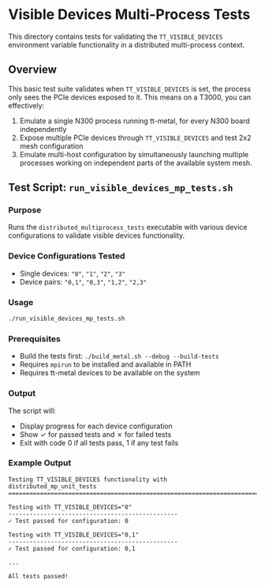 # Visible Devices Multi-Process Tests

This directory contains tests for validating the `TT_VISIBLE_DEVICES` environment variable functionality in a distributed multi-process context.

## Overview

This basic test suite validates when `TT_VISIBLE_DEVICES` is set, the process only sees the PCIe devices exposed to it.
This means on a T3000, you can effectively:
1) Emulate a single N300 process running tt-metal, for every N300 board independently
2) Expose multiple PCIe devices through `TT_VISIBLE_DEVICES` and test 2x2 mesh configuration
3) Emulate multi-host configuration by simultaneously launching multiple processes working on independent parts of the available system mesh.

## Test Script: `run_visible_devices_mp_tests.sh`

### Purpose
Runs the `distributed_multiprocess_tests` executable with various device configurations to validate visible devices functionality.

### Device Configurations Tested
- Single devices: `"0"`, `"1"`, `"2"`, `"3"`
- Device pairs: `"0,1"`, `"0,3"`, `"1,2"`, `"2,3"`

### Usage
```bash
./run_visible_devices_mp_tests.sh
```

### Prerequisites
- Build the tests first: `./build_metal.sh --debug --build-tests`
- Requires `mpirun` to be installed and available in PATH
- Requires tt-metal devices to be available on the system

### Output
The script will:
- Display progress for each device configuration
- Show ✓ for passed tests and ✗ for failed tests
- Exit with code 0 if all tests pass, 1 if any test fails

### Example Output
```
Testing TT_VISIBLE_DEVICES functionality with distributed_mp_unit_tests
============================================================================

Testing with TT_VISIBLE_DEVICES="0"
------------------------------------------------
✓ Test passed for configuration: 0

Testing with TT_VISIBLE_DEVICES="0,1"
------------------------------------------------
✓ Test passed for configuration: 0,1

...

All tests passed!
```
